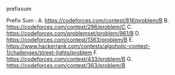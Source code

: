 prefixsum

Prefix Sum :
A.  https://codeforces.com/contest/816/problem/B
B.  https://codeforces.com/contest/296/problem/C
C.  https://codeforces.com/problemset/problem/961/B
D.  https://codeforces.com/contest/1363/problem/B
E.  https://www.hackerrank.com/contests/algoholic-contest-1/challenges/street-lights/problem
F.  https://codeforces.com/contest/433/problem/B
G.  https://codeforces.com/contest/363/problem/B
